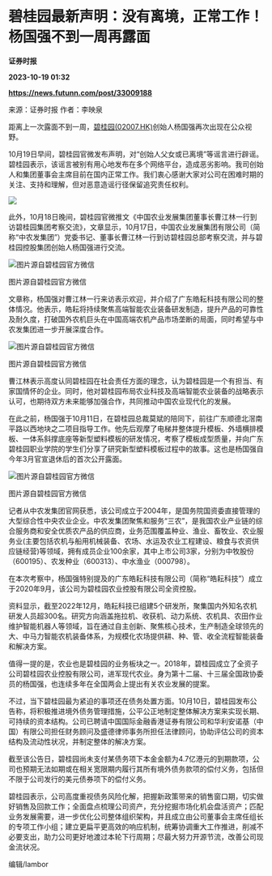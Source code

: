 # 碧桂园最新声明：没有离境，正常工作！杨国强不到一周再露面
**证券时报**

**2023-10-19 01:32**

**https://news.futunn.com/post/33009188**

来源：证券时报 作者：李映泉

距离上一次露面不到一周，[碧桂园(02007.HK)](https://www.futunn.com/quote/stock?m=hk&code=02007)创始人杨国强再次出现在公众视野。

10月19日早间，碧桂园官微发布声明，对“创始人父女或已离境”等谣言进行辟谣。碧桂园表示，该谣言被别有用心地发布在多个网络平台，造成恶劣影响。我司创始人和集团董事会主席目前在国内正常工作。我们衷心感谢大家对公司在困难时期的关注、支持和理解，但对恶意造谣行径保留追究责任权利。

![](https://postimg.futunn.com/16976789368387634913393.png)

此外，10月18日晚间，碧桂园官微推文《中国农业发展集团董事长曹江林一行到访碧桂园集团考察交流》，文章显示，10月17日，中国农业发展集团有限公司（简称“中农发集团”）党委书记、董事长曹江林一行到访碧桂园总部考察交流，并与碧桂园控股集团创始人杨国强进行交流。

![图片源自碧桂园官方微信](https://postimg.futunn.com/16976789368595097308209.jpeg)

图片源自碧桂园官方微信

文章称，杨国强对曹江林一行来访表示欢迎，并介绍了广东皓耘科技有限公司的整体情况。他表示，皓耘将持续聚焦高端智能农业装备研发制造，提升产品的可靠性及耐久度，打破国外农机巨头在中国高端农机产品市场垄断的局面，同时希望与中农发集团进一步开展深度合作。

![图片源自碧桂园官方微信](https://postimg.futunn.com/1697678936839747246268.jpeg)

图片源自碧桂园官方微信

曹江林表示高度认同碧桂园在社会责任方面的理念，认为碧桂园是一个有担当、有家国情怀的企业。同时，他对碧桂园布局农业科技及高端智能农业装备的战略表示认可，也期待双方未来能够加强合作，共同推动中国农业现代化的发展。

在此之前，杨国强于10月11日，在碧桂园总裁莫斌的陪同下，前往广东顺德北滘南平路以西地块之二项目指导工作。他先后观摩了电梯井整体提升模板、外墙横排模板、一体系斜撑底座等新型塑料模板的研发情况，考察了模板成型质量，并向广东碧桂园职业学院的学生们分享了研究新型塑料模板过程中的故事。这也是杨国强自今年3月官宣退休后的首次公开露面。

![图片源自碧桂园官方微信](https://postimg.futunn.com/1697678936839588628349.jpeg)

图片源自碧桂园官方微信

记者从中农发集团官网获悉，该公司成立于2004年，是国务院国资委直接管理的大型综合性中央农业企业。中农发集团聚焦和服务“三农”，是我国农业产业链的综合服务商和安全优质农产品的供应商，业务范围覆盖种业、渔业、畜牧业、农业服务业(主要包括农机与船用机械装备、农场、水运及农业工程建设、粮食与农资供应链经营)等领域，拥有成员企业100余家，其中上市公司3家，分别为中牧股份（600195）、农发种业（600313）、中水渔业（000798）。

在本次考察中，杨国强特别提及的广东皓耘科技有限公司（简称“皓耘科技”）成立于2020年9月，该公司为碧桂园农业控股有限公司全资控股。

资料显示，截至2022年12月，皓耘科技已组建5个研发所，聚集国内外知名农机研发人员超300名。研究方向涵盖拖拉机、收获机、动力系统、农机具、农田作业维护智能机器人等领域，旨在通过自主创新、聚焦核心技术，生产制造全球领先的大、中马力智能农机装备体系，为规模化农场提供耕、种、管、收全流程智能装备和解决方案。

值得一提的是，农业也是碧桂园的业务板块之一。2018年，碧桂园成立了全资子公司碧桂园农业控股有限公司，进军现代农业。身为第十二届、十三届全国政协委员的杨国强，也连续多年在全国两会上提出有关农业发展的提案。

不过，当下碧桂园最为紧迫的事项还在债务处置方面。10月10日，碧桂园发布公告称，将积极推进境外债务管理措施，公平公正地制定整体解决方案来实现长期、可持续的资本结构。公司已聘请中国国际金融香港证券有限公司和华利安诺基（中国）有限公司担任财务顾问及盛德律师事务所担任法律顾问，协助评估公司的资本结构及流动性状况，并制定整体的解决方案。

截至该公告日，碧桂园尚未支付某债务项下本金金额为4.7亿港元的到期款项，公司也预期无法如期或在相关宽限期内履行其所有境外债务款项的偿付义务，包括但不限于公司发行的美元债券项下的偿付义务。

碧桂园表示，公司高度重视债务风险化解，把握新政策带来的销售窗口期，切实做好销售及回款工作；全面盘点梳理公司资产，充分挖掘市场化机会盘活资产；匹配业务发展需要，进一步优化公司整体组织架构，并且成立由公司董事会主席任组长的专项工作小组；建立更扁平更高效的响应机制，统筹协调重大工作推进，削减不必要支出，助力公司更好地渡过本轮下行周期；尽最大努力开源节流，改善公司现金流状况。

编辑/lambor